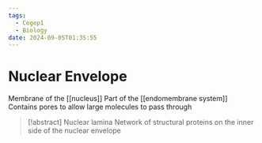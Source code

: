 ```yaml
---
tags:
  - Cegep1
  - Biology
date: 2024-09-05T01:35:55
---
```


# Nuclear Envelope

Membrane of the [[nucleus]]
Part of the [[endomembrane system]]
Contains pores to allow large molecules to pass through

> [!abstract] Nuclear lamina
> Network of structural proteins on the inner side of the nuclear envelope